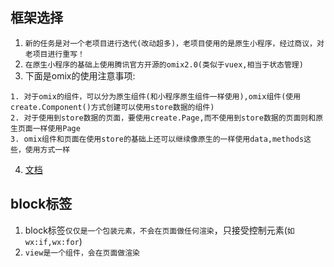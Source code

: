 ## 框架选择
1. `新的任务是对一个老项目进行迭代(改动超多)，老项目使用的是原生小程序，经过商议，对老项目进行重写！`
2. `在原生小程序的基础上使用腾讯官方开源的omix2.0(类似于vuex,相当于状态管理)`
3. 下面是omix的使用注意事项:
```
1. 对于omix的组件，可以分为原生组件(和小程序原生组件一样使用),omix组件(使用create.Component()方式创建可以使用store数据的组件)
2. 对于使用到store数据的页面，要使用create.Page,而不使用到store数据的页面则和原生页面一样使用Page
3. omix组件和页面在使用store的基础上还可以继续像原生的一样使用data,methods这些，使用方式一样
```
4. [文档](https://github.com/Tencent/omi/tree/master/packages/omix)

## block标签
1. block标签`仅仅是一个包装元素，不会在页面做任何渲染`，只接受控制元素(`如wx:if,wx:for`)
2. `view是一个组件，会在页面做渲染`

